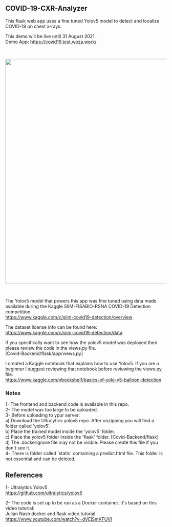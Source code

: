 ## COVID-19-CXR-Analyzer
This flask web app uses a fine tuned Yolov5 model to detect and localize COVID-19 on chest x-rays.

This demo will be live until 31 August 2021.<br>
Demo App: https://covid19.test.woza.work/

<br>

<img src="http://covid19.test.woza.work/assets/covid-19-cxr-analyzer.png" width="700"></img>

<br>

The Yolov5 model that powers this app was fine tuned using data made available during the Kaggle SIIM-FISABIO-RSNA COVID-19 Detection competition. <br>
https://www.kaggle.com/c/siim-covid19-detection/overview

The dataset license info can be found here:<br>
https://www.kaggle.com/c/siim-covid19-detection/data


If you specifically want to see how the yolov5 model was deployed then please review the code in the views.py file.<br>
[Covid-Backend/flask/app/views.py]

I created a Kaggle notebook that explains how to use Yolov5. If you are a beginner I suggest reviewing that notebook before reviewing the views.py file.<br>
https://www.kaggle.com/vbookshelf/basics-of-yolo-v5-balloon-detection



### Notes

1- The frontend and backend code is available in this repo.<br>
2- The model was too large to be uploaded.<br>
3- Before uploading to ypur server:<br>
  a) Download the Ultralytics yolov5 repo. After unzipping you will find a folder called 'yolov5'.<br>
  b) Place the trained model inside the 'yolov5' folder.<br>
  c) Place the yolov5 folder inside the 'flask' folder. [Covid-Backend/flask]<br>
  d) The .dockerignore file may not be visible. Please create this file if you don't see it.<br>
4- There is folder called 'static' containing a predict.html file. This folder is not essential and can be deleted.<br>

## References

1- Ultralytics Yolov5<br>
https://github.com/ultralytics/yolov5

2- The code is set up to be run as a Docker container. It's based on this video tutorial:<br>
Julian Nash docker and flask video tutorial<br>
https://www.youtube.com/watch?v=dVEjSmKFUVI

